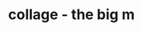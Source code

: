 ---
layout: page
img: assets/img/gallery/the_big_m.jpg
title: collage - the big m
image_only: true
disable_url: true
importance: 9
category: collages
---